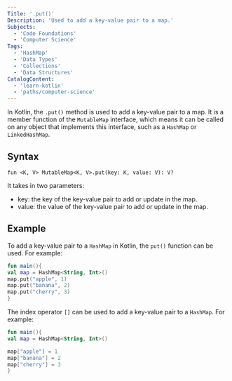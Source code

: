 ```yaml
---
Title: '.put()'
Description: 'Used to add a key-value pair to a map.'
Subjects:
  - 'Code Foundations'
  - 'Computer Science'
Tags:
  - 'HashMap'
  - 'Data Types'
  - 'Collections'
  - 'Data Structures'
CatalogContent:
  - 'learn-kotlin'
  - 'paths/computer-science'
---
```


In Kotlin, the `.put()` method is used to add a key-value pair to a map. It is a member function of the `MutableMap` interface, which means it can be called on any object that implements this interface, such as a `HashMap` or `LinkedHashMap`.

## Syntax

```pseudo
fun <K, V> MutableMap<K, V>.put(key: K, value: V): V?
```

It takes in two parameters:

- key: the key of the key-value pair to add or update in the map.
- value: the value of the key-value pair to add or update in the map.

## Example

To add a key-value pair to a `HashMap` in Kotlin, the `put()` function can be used. For example:

```kotlin
fun main(){
val map = HashMap<String, Int>()
map.put("apple", 1)
map.put("banana", 2)
map.put("cherry", 3)
}
```

The index operator `[]` can be used to add a key-value pair to a `HashMap`. For example:

```kotlin
fun main(){
val map = HashMap<String, Int>()

map["apple"] = 1
map["banana"] = 2
map["cherry"] = 3
}
```
